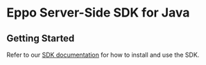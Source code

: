 # Eppo Server-Side SDK for Java

## Getting Started

Refer to our [SDK documentation](https://docs.geteppo.com/feature-flags/sdks/server-sdks/java) for how to install and use the SDK.
